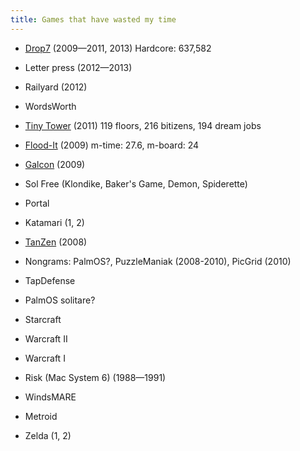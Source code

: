 ```yaml
---
title: Games that have wasted my time
---
```


* [Drop7](http://areacodeinc.com/projects/drop7/) (2009—2011, 2013)
	Hardcore: 637,582

* Letter press (2012—2013)

* Railyard (2012)

* WordsWorth

* [Tiny Tower](http://towers.nimblebit.com/9753128
) (2011)
	119 floors, 216 bitizens, 194 dream jobs

* [Flood-It](http://labpixies.com/) (2009)
	m-time: 27.6, m-board: 24

* [Galcon](http://www.galcon.com/) (2009)

* Sol Free (Klondike, Baker's Game, Demon, Spiderette)

* Portal

* Katamari (1, 2)

* [TanZen](http://www.littlewhitebearstudios.com/tanzen.html) (2008)

* Nongrams: PalmOS?, PuzzleManiak (2008-2010), PicGrid (2010)

* TapDefense

* PalmOS solitare?

* Starcraft

* Warcraft II

* Warcraft I

* Risk (Mac System 6) (1988—1991)

* WindsMARE

* Metroid

* Zelda (1, 2)

